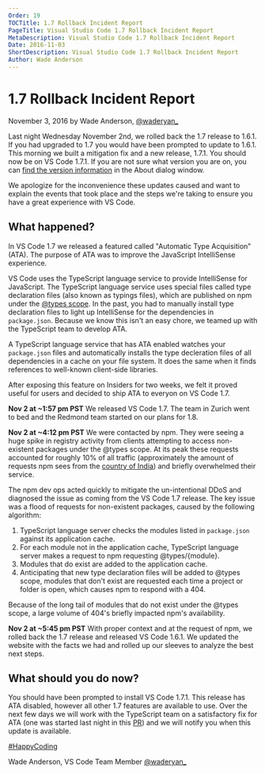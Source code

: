 ```yaml
---
Order: 19
TOCTitle: 1.7 Rollback Incident Report
PageTitle: Visual Studio Code 1.7 Rollback Incident Report
MetaDescription: Visual Studio Code 1.7 Rollback Incident Report
Date: 2016-11-03
ShortDescription: Visual Studio Code 1.7 Rollback Incident Report
Author: Wade Anderson
---
```


# 1.7 Rollback Incident Report 

November 3, 2016 by Wade Anderson, [@waderyan_](https://twitter.com/waderyan_)

Last night Wednesday November 2nd, we rolled back the 1.7 release to 1.6.1. If you had upgraded to 1.7 you would have been prompted to update to 1.6.1. This morning we built a mitigation fix and a new release, 1.7.1. You should now be on VS Code 1.7.1. If you are not sure what version you are on, you can [find the version information](http://code.visualstudio.com/docs/supporting/faq#_how-do-i-find-what-version-of-vs-code-i-am-using) in the About dialog window.

We apologize for the inconvenience these updates caused and want to explain the events that took place and the steps we're taking to ensure you have a great experience with VS Code.  

## What happened? 

In VS Code 1.7 we released a featured called "Automatic Type Acquisition" (ATA). The purpose of ATA was to improve the JavaScript IntelliSense experience.  

VS Code uses the TypeScript language service to provide IntelliSense for JavaScript. The TypeScript language service uses special files called type declaration files (also known as typings files), which are published on npm under the [@types scope](https://www.npmjs.com/~types). In the past, you had to manually install type declaration files to light up IntelliSense for the dependencies in `package.json`. Because we know this isn't an easy chore, we teamed up with the TypeScript team to develop ATA.  

A TypeScript language service that has ATA enabled watches your `package.json` files and automatically installs the type decleration files of all dependencies in a cache on your file system. It does the same when it finds references to well-known client-side libraries.  

After exposing this feature on Insiders for two weeks, we felt it proved useful for users and decided to ship ATA to everyon on VS Code 1.7.

**Nov 2 at ~1:57 pm PST** We released VS Code 1.7. The team in Zurich went to bed and the Redmond team started on our plans for 1.8.  

**Nov 2 at ~4:12 pm PST** We were contacted by npm. They were seeing a huge spike in registry activity from clients attempting to access non-existent packages under the @types scope. At its peak these requests accounted for roughly 10% of all traffic (approximately the amount of requests npm sees from the [country of India](https://news.ycombinator.com/item?id=12861093)) and briefly overwhelmed their service.  

The npm dev ops acted quickly to mitigate the un-intentional DDoS and diagnosed the issue as coming from the VS Code 1.7 release. The key issue was a flood of requests for non-existent packages, caused by the following algorithm: 

1. TypeScript language server checks the modules listed in `package.json` against its application cache.  
2. For each module not in the application cache, TypeScript language server makes a request to npm requesting @types/{module}.  
3. Modules that do exist are added to the application cache.  
4. Anticipating that new type declaration files will be added to @types scope, modules that don't exist are requested each time a project or folder is open, which causes npm to respond with a 404.  

Because of the long tail of modules that do not exist under the @types scope, a large volume of 404's briefly impacted npm's availability.  

**Nov 2 at ~5:45 pm PST** With proper context and at the request of npm, we rolled back the 1.7 release and released VS Code 1.6.1. We updated the website with the facts we had and rolled up our sleeves to analyze the best next steps.   

## What should you do now?  

You should have been prompted to install VS Code 1.7.1. This release has ATA disabled, however all other 1.7 features are available to use. Over the next few days we will work with the TypeScript team on a satisfactory fix for ATA (one was started last night in this [PR](https://github.com/Microsoft/TypeScript/pull/12014)) and we will notify you when this update is available.  

[#HappyCoding](https://twitter.com/hashtag/HappyCoding?src=hash) 
 
Wade Anderson, VS Code Team Member 
[@waderyan_](https://twitter.com/waderyan_)
  
 
 